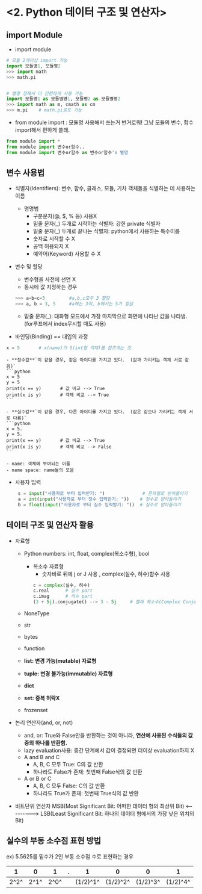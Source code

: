 # <2. Python 데이터 구조 및 연산자>

## import Module
- import module

```python
# 모듈 2개이상 import 가능
import 모듈명1, 모듈명2
>>> import math
>>> math.pi


# 별명 정해서 더 간편하게 사용 가능
import 모듈명1 as 모듈별명1, 모듈명2 as 모듈별명2
>>> import math as m, cmath as cm
>>> m.pi	# math.pi로도 가능
```

- from module import
: 모듈명 사용해서 쓰는거 번거로워! 그냥 모듈의 변수, 함수 import해서 편하게 쓸래.

```python
from module import *
from module import 변수or함수..
from module import 변수or함수 as 변수or함수's 별명
```

## 변수 사용법
- 식별자(Identifiers): 변수, 함수, 클래스, 모듈, 기차 객체들을 식별하는 데 사용하는 이름
	- 명명법
		- 구분문자(@, $, % 등) 사용X
		- 밑줄 문자(_) 두개로 시작하는 식별자: 강한 private 식별자
		- 밑줄 문자(_) 두개로 끝나는 식별자: python에서 사용하는 특수이름
		- 숫자로 시작할 수 X
		- 공백 허용되지 X
		- 예약어(Keyword) 사용할 수 X

- 변수 및 할당
	- 변수형을 사전에 선언 X
	- 동시에 값 지정하는 경우
	```python
    >>> a=b=c=3			#a,b,c모두 3 할당
    >>> a, b = 3, 5		#a에는 3이, b에서는 5가 할달
    ```

    - 밑줄 문자(_): 대화형 모드에서 가장 마지막으로 화면에 나타난 값을 나타냄. (for루프에서 index무시할 때도 사용)


- 바인딩(Binding) == 대입의 과정

```python
x = 5		# x(name)가 5(int형 객체)를 참조하는 것.
```

	- **정수값**`이 같을 경우, 같은 아이디를 가지고 있다.	(값과 가리키는 객체 서로 같음)`
	```python
    x = 5
    y = 5
    print(x == y)		# 값 비교 --> True
    print(x is y)		# 객체 비교 --> True
    ```

    - **실수값**`이 같을 경우, 다른 아이디를 가지고 있다.	(값은 같으나 가리키는 객체 서로 다름)`
	```python
    x = 5.
    y = 5.
    print(x == y)		# 값 비교 --> True
    print(x is y)		# 객체 비교 --> False
    ```

    - name: 객체에 부여되는 이름
    - name space: name들의 모음


- 사용자 입력
	```python
     s = input("사용자로 부터 입력받기: ")		      # 문자열로 받아들이기
     a = int(input("사용자로 부터 정수 입력받기: "))	# 정수로 받아들이기
     b = float(input("사용자로 부터 실수 입력받기: "))	# 실수로 받아들이기
    ```



## 데이터 구조 및 연산자 활용

- 자료형
	- Python numbers: int, float, complex(복소수형), bool
		- 복소수 자료형
			- 숫자바로 뒤에 j or J 사용	, complex(실수, 허수)함수 사용
            ```python
            c = complex(실수, 허수)
            c.real		# 실수 part
            c.imag		# 허수 part
            (3 + 5j).conjugate() --> 3 - 5j		# 켤레 복소수(Complex Conjugate)
            ```
            
	- NoneType
	- str
	- bytes
	- function
	- **list: 변경 가능(mutable) 자료형**
	- **tuple: 변경 불가능(immutable) 자료형**
	- **dict**
	- **set: 중복 허락X**
	- frozenset

- 논리 연산자(and, or, not)
	- and, or: True와 False만을 반환하는 것이 아니라, **연산에 사용된 수식들의 값중의 하나를 반환함.**
	- lazy evaluation사용: 중간 단계에서 값이 결정되면 더이상 evaluation하지 X
	- A and B and C
		- A, B, C 모두 True: C의 값 반환
		- 하나라도 False가 존재: 첫번째 False식의 값 반환
	- A or B or C
		- A, B, C 모두 False: C의 값 반환
		- 하나라도 True가 존재: 첫번째 True식의 값 반환

- 비트단위 연산자
MSB(Most Significant Bit: 어떠한 데이터 형의 최상위 Bit) <---------> LSB(Least Significant Bit: 하나의 데이터 형에서의 가장 낮은 위치의 Bit)

## 실수의 부동 소수점 표현 방법
ex) 5.5625를 밑수가 2인 부동 소수점 수로 표현하는 경우

|1|0|1|.|1|0|0|1|
|--|--|--|--|--|--|--|--|
|2^2^|2^1^|2^0^||(1/2)^1^|(1/2)^2^|(1/2)^3^|(1/2)^4^|